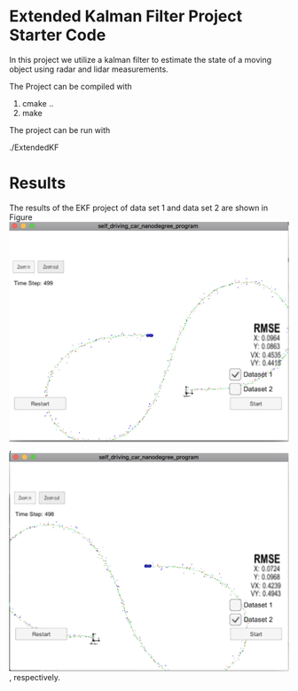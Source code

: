 # Extended Kalman Filter Project Starter Code

In this project we utilize a kalman filter to estimate the state of a moving object using radar and lidar measurements.

The Project can be compiled with

1. cmake ..
2. make

The project can be run with

./ExtendedKF


[Result1]: ./results.png "Data set 1"
[Result2]: ./result2.png "Data set 2"

# Results

The results of the EKF project of data set 1 and data set 2 are shown in Figure ![alt text][Result1], ![alt text][Result2], respectively.
